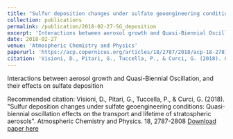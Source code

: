 ```yaml
---
title: "Sulfur deposition changes under sulfate geoengineering conditions: quasi-biennial oscillation effects on the transport and lifetime of stratospheric aerosols"
collection: publications
permalink: /publication/2018-02-27-SG_deposition
excerpt: 'Interactions between aerosol growth and Quasi-Biennial Oscillation, and their effects on sulfate deposition'
date: 2018-02-27
venue: 'Atmospheric Chemistry and Physics'
paperurl: 'https://acp.copernicus.org/articles/18/2787/2018/acp-18-2787-2018.html'
citation: 'Visioni, D., Pitari, G., Tuccella, P., & Curci, G. (2018). &quot;Sulfur deposition changes under sulfate geoengineering conditions: Quasi-biennial oscillation effects on the transport and lifetime of stratospheric aerosols&quot;. Atmospheric Chemistry and Physics. 18, 2787-2808'
---
```

Interactions between aerosol growth and Quasi-Biennial Oscillation, and their effects on sulfate deposition

Recommended citation: Visioni, D., Pitari, G., Tuccella, P., & Curci, G. (2018). &quot;Sulfur deposition changes under sulfate geoengineering conditions: Quasi-biennial oscillation effects on the transport and lifetime of stratospheric aerosols&quot;. Atmospheric Chemistry and Physics. 18, 2787-2808
[Download paper here](https://acp.copernicus.org/articles/18/2787/2018/acp-18-2787-2018.pdf)